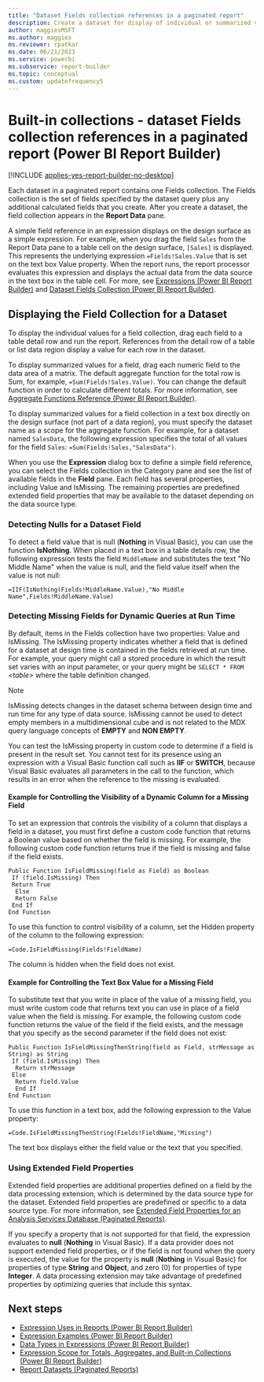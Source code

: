 ```yaml
---
title: "Dataset Fields collection references in a paginated report"
description: Create a dataset for display of individual or summarized values in the Report Data pane of Power BI Report Builder in a paginated report. 
author: maggiesMSFT
ms.author: maggies
ms.reviewer: rpatkar
ms.date: 06/21/2023
ms.service: powerbi
ms.subservice: report-builder
ms.topic: conceptual
ms.custom: updatefrequency5
---
```

# Built-in collections - dataset Fields collection references in a paginated report (Power BI Report Builder)

[!INCLUDE [applies-yes-report-builder-no-desktop](../../includes/applies-yes-report-builder-no-desktop.md)]

  Each dataset in a paginated report contains one Fields collection. The Fields collection is the set of fields specified by the dataset query plus any additional calculated fields that you create. After you create a dataset, the field collection appears in the **Report Data** pane.  
  
 A simple field reference in an expression displays on the design surface as a simple expression. For example, when you drag the field `Sales` from the Report Data pane to a table cell on the design surface, `[Sales]` is displayed. This represents the underlying expression `=Fields!Sales.Value` that is set on the text box Value property. When the report runs, the report processor evaluates this expression and displays the actual data from the data source in the text box in the table cell. For more, see [Expressions &#40;Power BI Report Builder&#41;](./report-builder-expressions.md) and [Dataset Fields Collection &#40;Power BI Report Builder&#41;](/sql/reporting-services/report-data/dataset-fields-collection-report-builder-and-ssrs).
  
## Displaying the Field Collection for a Dataset  
 To display the individual values for a field collection, drag each field to a table detail row and run the report. References from the detail row of a table or list data region display a value for each row in the dataset.  
  
 To display summarized values for a field, drag each numeric field to the data area of a matrix. The default aggregate function for the total row is Sum, for example, `=Sum(Fields!Sales.Value)`. You can change the default function in order to calculate different totals. For more information, see [Aggregate Functions Reference &#40;Power BI Report Builder&#41;](./report-builder-functions-aggregate-functions-reference.md).
  
 To display summarized values for a field collection in a text box directly on the design surface (not part of a data region), you must specify the dataset name as a scope for the aggregate function. For example, for a dataset named `SalesData`, the following expression specifies the total of all values for the field `Sales`: `=Sum(Fields!Sales,"SalesData")`.  
  
 When you use the **Expression** dialog box to define a simple field reference, you can select the Fields collection in the Category pane and see the list of available fields in the **Field** pane. Each field has several properties, including Value and IsMissing. The remaining properties are predefined extended field properties that may be available to the dataset depending on the data source type.  
  
### Detecting Nulls for a Dataset Field  
 To detect a field value that is null (**Nothing** in Visual Basic), you can use the function **IsNothing**. When placed in a text box in a table details row, the following expression tests the field `MiddleName` and substitutes the text "No Middle Name" when the value is null, and the field value itself when the value is not null:  
  
 `=IIF(IsNothing(Fields!MiddleName.Value),"No Middle Name",Fields!MiddleName.Value)`  
  
### Detecting Missing Fields for Dynamic Queries at Run Time  
 By default, items in the Fields collection have two properties: Value and IsMissing. The IsMissing property indicates whether a field that is defined for a dataset at design time is contained in the fields retrieved at run time. For example, your query might call a stored procedure in which the result set varies with an input parameter, or your query might be `SELECT * FROM` *\<table>* where the table definition changed.  
  
> [!NOTE]  
>  IsMissing detects changes in the dataset schema between design time and run time for any type of data source. IsMissing cannot be used to detect empty members in a multidimensional cube and is not related to the MDX query language concepts of **EMPTY** and **NON EMPTY**.  
  
 You can test the IsMissing property in custom code to determine if a field is present in the result set. You cannot test for its presence using an expression with a Visual Basic function call such as **IIF** or **SWITCH**, because Visual Basic evaluates all parameters in the call to the function, which results in an error when the reference to the missing is evaluated.  
  
#### Example for Controlling the Visibility of a Dynamic Column for a Missing Field  
 To set an expression that controls the visibility of a column that displays a field in a dataset, you must first define a custom code function that returns a Boolean value based on whether the field is missing. For example, the following custom code function returns true if the field is missing and false if the field exists.  
  
```  
Public Function IsFieldMissing(field as Field) as Boolean  
 If (field.IsMissing) Then  
 Return True  
  Else   
  Return False  
 End If  
End Function  
```  
  
 To use this function to control visibility of a column, set the Hidden property of the column to the following expression:  
  
 `=Code.IsFieldMissing(Fields!FieldName)`  
  
 The column is hidden when the field does not exist.  
  
#### Example for Controlling the Text Box Value for a Missing Field  
 To substitute text that you write in place of the value of a missing field, you must write custom code that returns text you can use in place of a field value when the field is missing. For example, the following custom code function returns the value of the field if the field exists, and the message that you specify as the second parameter if the field does not exist:  
  
```  
Public Function IsFieldMissingThenString(field as Field, strMessage as String) as String  
 If (field.IsMissing) Then  
  Return strMessage  
 Else   
  Return field.Value  
  End If  
End Function  
```  
  
 To use this function in a text box, add the following expression to the Value property:  
  
 `=Code.IsFieldMissingThenString(Fields!FieldName,"Missing")`  
  
 The text box displays either the field value or the text that you specified.  
  
### Using Extended Field Properties  
 Extended field properties are additional properties defined on a field by the data processing extension, which is determined by the data source type for the dataset. Extended field properties are predefined or specific to a data source type. For more information, see [Extended Field Properties for an Analysis Services Database &#40;Paginated Reports&#41;](/sql/reporting-services/report-data/extended-field-properties-for-an-analysis-services-database-ssrs).  
  
 If you specify a property that is not supported for that field, the expression evaluates to **null** (**Nothing** in Visual Basic). If a data provider does not support extended field properties, or if the field is not found when the query is executed, the value for the property is **null** (**Nothing** in Visual Basic) for properties of type **String** and **Object**, and zero (0) for properties of type **Integer**. A data processing extension may take advantage of predefined properties by optimizing queries that include this syntax.  
  
## Next steps

- [Expression Uses in Reports (Power BI Report Builder)](./expression-uses-reports-report-builder.md)
- [Expression Examples (Power BI Report Builder)](./report-builder-expression-examples.md)
- [Data Types in Expressions (Power BI Report Builder)](./data-types-expressions-report-builder.md)
- [Expression Scope for Totals, Aggregates, and Built-in Collections (Power BI Report Builder)](./expression-scope-for-totals-aggregates-and-built-in-collections.md)
- [Report Datasets &#40;Paginated Reports&#41;](/sql/reporting-services/report-data/report-datasets-ssrs)
  
  
